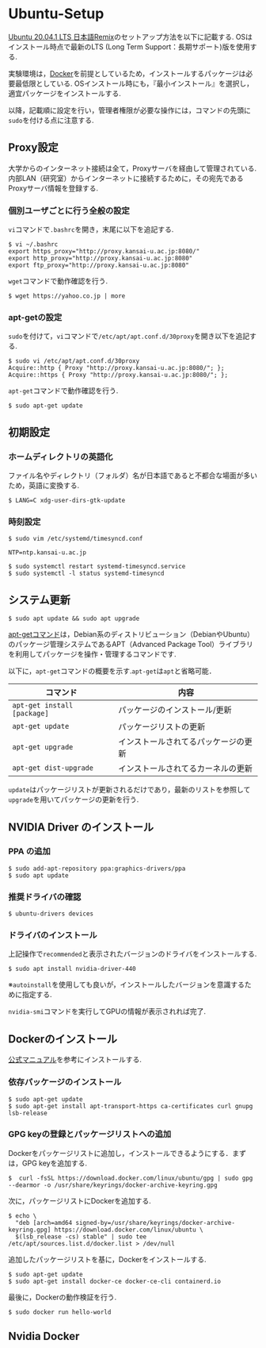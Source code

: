 # Ubuntu-Setup

[Ubuntu 20.04.1 LTS 日本語Remix](https://www.ubuntulinux.jp/products/JA-Localized/download)のセットアップ方法を以下に記載する.
OSはインストール時点で最新のLTS (Long Term Support：長期サポート)版を使用する.

実験環境は，[Docker](https://ja.wikipedia.org/wiki/Docker)を前提としているため，インストールするパッケージは必要最低限としている.
OSインストール時にも，『最小インストール』を選択し，適宜パッケージをインストールする.

以降，記載順に設定を行い，管理者権限が必要な操作には，コマンドの先頭に`sudo`を付ける点に注意する.

## Proxy設定

大学からのインターネット接続は全て，Proxyサーバを経由して管理されている.
内部LAN（研究室）からインターネットに接続するために，その宛先であるProxyサーバ情報を登録する.

### 個別ユーザごとに行う全般の設定

`vi`コマンドで`.bashrc`を開き，末尾に以下を追記する.

```
$ vi ~/.bashrc
export https_proxy="http://proxy.kansai-u.ac.jp:8080/"
export http_proxy="http://proxy.kansai-u.ac.jp:8080"
export ftp_proxy="http://proxy.kansai-u.ac.jp:8080"
```

`wget`コマンドで動作確認を行う.

```
$ wget https://yahoo.co.jp | more
```

### apt-getの設定

`sudo`を付けて，`vi`コマンドで`/etc/apt/apt.conf.d/30proxy`を開き以下を追記する.

```
$ sudo vi /etc/apt/apt.conf.d/30proxy
Acquire::http { Proxy "http://proxy.kansai-u.ac.jp:8080/"; };
Acquire::https { Proxy "http://proxy.kansai-u.ac.jp:8080/"; };
```

`apt-get`コマンドで動作確認を行う.

```
$ sudo apt-get update
```
## 初期設定

### ホームディレクトリの英語化

ファイル名やディレクトリ（フォルダ）名が日本語であると不都合な場面が多いため，英語に変換する.

```
$ LANG=C xdg-user-dirs-gtk-update
```

### 時刻設定

```
$ sudo vim /etc/systemd/timesyncd.conf

NTP=ntp.kansai-u.ac.jp

$ sudo systemctl restart systemd-timesyncd.service
$ sudo systemctl -l status systemd-timesyncd
```

## システム更新

```
$ sudo apt update && sudo apt upgrade
```

[apt-getコマンド](https://webkaru.net/linux/apt-get-command/)は，Debian系のディストリビューション（DebianやUbuntu）のパッケージ管理システムであるAPT（Advanced Package Tool）ライブラリを利用してパッケージを操作・管理するコマンドです.

以下に，`apt-get`コマンドの概要を示す.`apt-get`は`apt`と省略可能．

| コマンド|  内容  |
| ---- | ---- |
| `apt-get install [package]` |  パッケージのインストール/更新  |
| `apt-get update`  | パッケージリストの更新  |
| `apt-get upgrade` | インストールされてるパッケージの更新 |
| `apt-get dist-upgrade` | インストールされてるカーネルの更新 |

`update`はパッケージリストが更新されるだけであり，最新のリストを参照して`upgrade`を用いてパッケージの更新を行う.

## NVIDIA Driver のインストール

### PPA の追加

```
$ sudo add-apt-repository ppa:graphics-drivers/ppa
$ sudo apt update
```

### 推奨ドライバの確認

```
$ ubuntu-drivers devices
```

### ドライバのインストール

上記操作で`recommended`と表示されたバージョンのドライバをインストールする.

```
$ sudo apt install nvidia-driver-440
```

※`autoinstall`を使用しても良いが，インストールしたバージョンを意識するために指定する.

`nvidia-smi`コマンドを実行してGPUの情報が表示されれば完了.

## Dockerのインストール

[公式マニュアル](https://docs.docker.com/engine/install/ubuntu/)を参考にインストールする.

### 依存パッケージのインストール

```
$ sudo apt-get update
$ sudo apt-get install apt-transport-https ca-certificates curl gnupg lsb-release
```

### GPG keyの登録とパッケージリストへの追加

Dockerをパッケージリストに追加し，インストールできるようにする．まずは，GPG keyを追加する.

```
$  curl -fsSL https://download.docker.com/linux/ubuntu/gpg | sudo gpg --dearmor -o /usr/share/keyrings/docker-archive-keyring.gpg
```

次に，パッケージリストにDockerを追加する.

```
$ echo \
  "deb [arch=amd64 signed-by=/usr/share/keyrings/docker-archive-keyring.gpg] https://download.docker.com/linux/ubuntu \
  $(lsb_release -cs) stable" | sudo tee /etc/apt/sources.list.d/docker.list > /dev/null
```

追加したパッケージリストを基に，Dockerをインストールする.

```
$ sudo apt-get update
$ sudo apt-get install docker-ce docker-ce-cli containerd.io
```

最後に，Dockerの動作検証を行う.

```
$ sudo docker run hello-world
```

## Nvidia Docker
